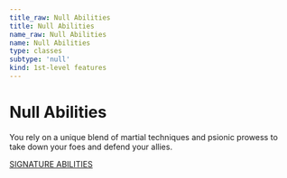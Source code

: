 ```yaml
---
title_raw: Null Abilities
title: Null Abilities
name_raw: Null Abilities
name: Null Abilities
type: classes
subtype: 'null'
kind: 1st-level features
---
```


# Null Abilities

You rely on a unique blend of martial techniques and psionic prowess to take down your foes and defend your allies.

[SIGNATURE ABILITIES](./Signature%20Abilities/Signature%20Abilities.md)
